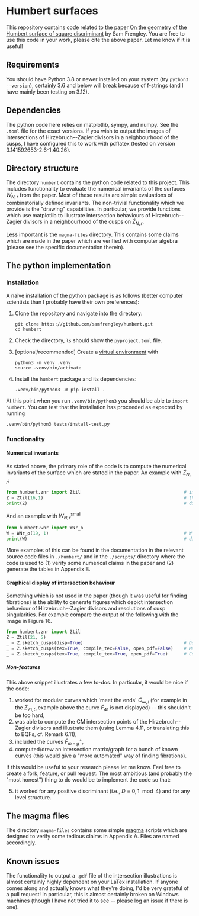 # Humbert surfaces

This repository contains code related to the paper [On the geometry of the Humbert surface of square discriminant](https://arxiv.org/) by Sam Frengley. You are free to use this code in your work, please cite the above paper. Let me know if it is useful!

## Requirements
You should have Python 3.8 or newer installed on your system (try `python3 --version`), certainly 3.6 and below will break because of f-strings (and I have mainly been testing on 3.12).

## Dependencies
The python code here relies on matplotlib, sympy, and numpy. See the `.toml` file for the exact versions. If you wish to output the images of intersections of Hirzebruch--Zagier divisors in a neighbourhood of the cusps, I have configured this to work with pdflatex (tested on version 3.141592653-2.6-1.40.26).

## Directory structure
The directory `humbert` contains the python code related to this project. This includes functionality to evaluate the numerical invariants of the surfaces $W_{N,r}$ from the paper. Most of these results are simple evaluations of combinatorially defined invariants. The non-trivial functionality which we provide is the "drawing" capabilities. In particular, we provide functions which use matplotlib to illustrate intersection behaviours of Hirzebruch--Zagier divisors in a neighbourhood of the cusps on $\widetilde{Z}_{N,r}$.

Less important is the `magma-files` directory. This contains some claims which are made in the paper which are verified with computer algebra (please see the specific documentation therein).

## The python implementation

### Installation
A naive installation of the python package is as follows (better computer scientists than I probably have their own preferences):

1. Clone the repository and navigate into the directory:
   ``` shell
   git clone https://github.com/samfrengley/humbert.git
   cd humbert
   ```

2. Check the directory, `ls` should show the `pyproject.toml` file.

3. [optional/recommended] Create a [virtual environment](https://docs.python.org/3/library/venv.html) with 
   ``` shell
   python3 -m venv .venv
   source .venv/bin/activate
   ```

4. Install the `humbert` package and its dependencies:
    ``` shell
    .venv/bin/python3 -m pip install .
    ```

At this point when you run `.venv/bin/python3` you should be able to `import humbert`. You can test that the installation has proceeded as expected by running
``` shell
.venv/bin/python3 tests/install-test.py
```

### Functionality

#### Numerical invariants
As stated above, the primary role of the code is to compute the numerical invariants of the surface which are stated in the paper. An example with $\widetilde{Z}_{N,r}$:
``` python
from humbert.znr import Ztil                                       # import the znr sub-module
Z = Ztil(16,1)                                                     # the surface ~Z(16,1)
print(Z)                                                           # display what we know
```

And an example with $W^{\textsf{small}}_{N,r}$
``` python
from humbert.wnr import WNr_o
W = WNr_o(19, 1)                                                   # W^small_(19,1)
print(W)                                                           # display what we know
```

More examples of this can be found in the documentation in the relevant source code files in `./humbert/` and in the `./scripts/` directory where the code is used to (1) verify some numerical claims in the paper and (2) generate the tables in Appendix B.

#### Graphical display of intersection behaviour
Something which is not used in the paper (though it was useful for finding fibrations) is the ability to generate figures which depict intersection behaviour of Hirzebruch--Zagier divisors and resolutions of cusp singularities. For example compare the output of the following with the image in Figure 16.
``` python
from humbert.znr import Ztil
Z = Ztil(21, 5)
_ = Z.sketch_cusps(disp=True)                                      # Doesn't make pdf
_ = Z.sketch_cusps(tex=True, compile_tex=False, open_pdf=False)    # Makes tex in ./figs/21-5/ but doesn't compile a pdf
_ = Z.sketch_cusps(tex=True, compile_tex=True, open_pdf=True)      # Compiles pdf in ./figs/21-5/
```

##### Non-features
This above snippet illustrates a few to-dos. In particular, it would be nice if the code:

1. worked for modular curves which 'meet the ends' $\widetilde{C}_{\infty,i}$ (for example in the $\widetilde{Z}_{21,5}$ example above the curve $\widetilde{F}_{41}$ is not displayed) -- this shouldn't be too hard,
2. was able to compute the CM intersection points of the Hirzebruch--Zagier divisors and illustrate them (using Lemma 4.11, or translating this to BQFs, cf. Remark 6.11),
3. included the curves $\widetilde{F}_{m \circ g}^+$,
4. computed/drew an intersection matrix/graph for a bunch of known curves (this would give a "more automated" way of finding fibrations).

If this would be useful to your research please let me know. Feel free to create a fork, feature, or pull request. The most ambitious (and probably the "most honest") thing to do would be to implement the code so that:

5. it worked for any positive discriminant (i.e., $D \equiv 0,1 \mod{4}$) and for any level structure. 

## The magma files
The directory `magma-files` contains some simple [magma](http://magma.maths.usyd.edu.au/magma/) scripts which are designed to verify some tedious claims in Appendix A. Files are named accordingly.

## Known issues
The functionality to output a `.pdf` file of the intersection illustrations is almost certainly highly dependent on your LaTex installation. If anyone comes along and actually knows what they're doing, I'd be very grateful of a pull request! In particular, this is almost certainly broken on Windows machines (though I have not tried it to see -- please log an issue if there is one).
